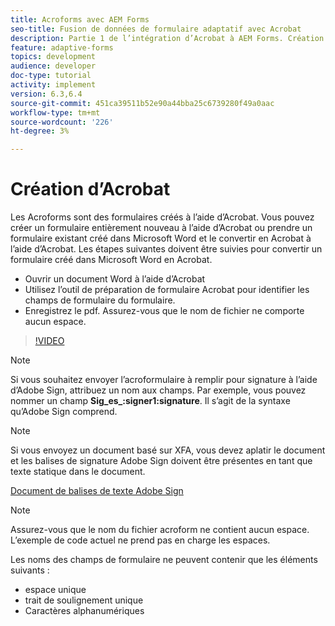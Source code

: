 ```yaml
---
title: Acroforms avec AEM Forms
seo-title: Fusion de données de formulaire adaptatif avec Acrobat
description: Partie 1 de l’intégration d’Acrobat à AEM Forms. Création d’un formulaire adaptatif à l’aide d’Acrobat et fusion des données pour obtenir un PDF.
feature: adaptive-forms
topics: development
audience: developer
doc-type: tutorial
activity: implement
version: 6.3,6.4
source-git-commit: 451ca39511b52e90a44bba25c6739280f49a0aac
workflow-type: tm+mt
source-wordcount: '226'
ht-degree: 3%

---
```



# Création d’Acrobat

Les Acroforms sont des formulaires créés à l’aide d’Acrobat. Vous pouvez créer un formulaire entièrement nouveau à l’aide d’Acrobat ou prendre un formulaire existant créé dans Microsoft Word et le convertir en Acrobat à l’aide d’Acrobat. Les étapes suivantes doivent être suivies pour convertir un formulaire créé dans Microsoft Word en Acrobat.

* Ouvrir un document Word à l’aide d’Acrobat
* Utilisez l’outil de préparation de formulaire Acrobat pour identifier les champs de formulaire du formulaire.
* Enregistrez le pdf. Assurez-vous que le nom de fichier ne comporte aucun espace.


>[!VIDEO](https://video.tv.adobe.com/v/22575?quality=9&learn=on)

>[!NOTE]
>
>Si vous souhaitez envoyer l’acroformulaire à remplir pour signature à l’aide d’Adobe Sign, attribuez un nom aux champs. Par exemple, vous pouvez nommer un champ **Sig_es_:signer1:signature**. Il s’agit de la syntaxe qu’Adobe Sign comprend.

>[!NOTE]
>
>Si vous envoyez un document basé sur XFA, vous devez aplatir le document et les balises de signature Adobe Sign doivent être présentes en tant que texte statique dans le document.

[Document de balises de texte Adobe Sign](https://helpx.adobe.com/fr/sign/using/text-tag.html)

>[!NOTE]
>
>Assurez-vous que le nom du fichier acroform ne contient aucun espace. L’exemple de code actuel ne prend pas en charge les espaces.
>
>Les noms des champs de formulaire ne peuvent contenir que les éléments suivants :
>
>* espace unique
>* trait de soulignement unique
>* Caractères alphanumériques

